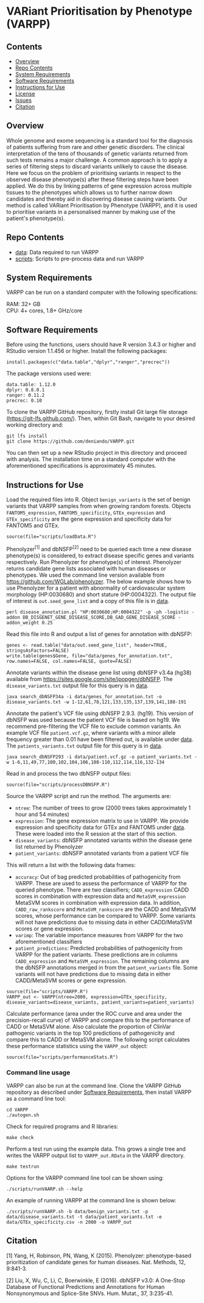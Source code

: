 # VARiant Prioritisation by Phenotype (VARPP)

## Contents

- [Overview](#overview)
- [Repo Contents](#repo-contents)
- [System Requirements](#system-requirements)
- [Software Requirements](#software-requirements)
- [Instructions for Use](#instructions-for-use)
- [License](./LICENSE)
- [Issues](https://github.com/deniando/VARPP/issues)
- [Citation](#citation)

## Overview

Whole genome and exome sequencing is a standard tool for the diagnosis of patients suffering from rare and other genetic disorders. The clinical interpretation of the tens of thousands of genetic variants returned from such tests remains a major challenge. A common approach is to apply a series of filtering steps to discard variants unlikely to cause the disease. Here we focus on the problem of prioritising variants in respect to the observed disease phenotype(s) after these filtering steps have been applied. We do this by linking patterns of gene expression across multiple tissues to the phenotypes which allows us to further narrow down candidates and thereby aid in discovering disease causing variants. Our method is called VARiant Prioritisation by Phenotype (VARPP), and it is used to prioritise variants in a personalised manner by making use of the patient's phenotype(s).

## Repo Contents

- [data](./data): Data required to run VARPP
- [scripts](./scripts): Scripts to pre-process data and run VARPP

## System Requirements

VARPP can be run on a standard computer with the following specifications:

RAM: 32+ GB  
CPU: 4+ cores, 1.8+ GHz/core

## Software Requirements

Before using the functions, users should have R version 3.4.3 or higher and RStudio version 1.1.456 or higher. Install the following packages:

```
install.packages(c("data.table","dplyr","ranger","precrec"))
```

The package versions used were:

```
data.table: 1.12.0
dplyr: 0.8.0.1
ranger: 0.11.2
precrec: 0.10
```

To clone the VARPP GitHub repository, firstly install Git large file storage (https://git-lfs.github.com/). Then, within Git Bash, navigate to your desired working directory and:

```
git lfs install
git clone https://github.com/deniando/VARPP.git
```

You can then set up a new RStudio project in this directory and proceed with analysis. The installation time on a standard computer with the aforementioned specifications is approximately 45 minutes.

## Instructions for Use

Load the required files into R. Object `benign_variants` is the set of benign variants that VARPP samples from when growing random forests. Objects `FANTOM5_expression`, `FANTOM5_specificity`, `GTEx_expression` and `GTEx_specificity` are the gene expression and specificity data for FANTOM5 and GTEx.

```
source(file="scripts/loadData.R")
```

Phenolyzer<sup>[1]</sup> and dbNSFP<sup>[2]</sup> need to be queried each time a new disease phenotype(s) is considered, to extract disease specific genes and variants respectively. Run Phenolyzer for phenotype(s) of interest. Phenolyzer returns candidate gene lists associated with human diseases or phenotypes. We used the command line version available from https://github.com/WGLab/phenolyzer. The below example shows how to use Phenolyzer for a patient with abnormality of cardiovascular system morphology (HP:0030680) and short stature (HP:0004322). The output file of interest is `out.seed_gene_list` and a copy of this file is in [data](./data).
```
perl disease_annotation.pl "HP:0030680;HP:0004322" -p -ph -logistic -addon DB_DISGENET_GENE_DISEASE_SCORE,DB_GAD_GENE_DISEASE_SCORE -addon_weight 0.25
```

Read this file into R and output a list of genes for annotation with dbNSFP:
```
genes <- read.table("data/out.seed_gene_list", header=TRUE, stringsAsFactors=FALSE)
write.table(genes$Gene, file="data/genes_for_annotation.txt", row.names=FALSE, col.names=FALSE, quote=FALSE)
```

Annotate variants within the disease gene list using dbNSFP v3.4a (hg38) available from https://sites.google.com/site/jpopgen/dbNSFP. The `disease_variants.txt` output file for this query is in [data](./data).

```
java search_dbNSFP34a -i data/genes_for_annotation.txt -o disease_variants.txt -w 1-12,61,78,121,133,135,137,139,141,188-191
```

Annotate the patient's VCF file using dbNSFP 2.9.3. (hg19). This version of dbNSFP was used because the patient VCF file is based on hg19. We recommend pre-filtering the VCF file to exclude common variants. An example VCF file `patient.vcf.gz`, where variants with a minor allele frequency greater than 0.01 have been filtered out, is available under [data](./data). The `patients_variants.txt` output file for this query is in [data](./data).

```
java search_dbNSFP293 -i data/patient.vcf.gz -o patient_variants.txt -w 1-6,11,49,77,100,102,104,106,108-110,112,114,116,132-134
```

Read in and process the two dbNSFP output files:

```
source(file="scripts/processDBNSFP.R")
```

Source the VARPP script and run the method. The arguments are:

* `ntree`: The number of trees to grow (2000 trees takes approximately 1 hour and 54 minutes)
* `expression`: The gene expression matrix to use in VARPP. We provide expression and specificity data for GTEx and FANTOM5 under [data](./data). These were loaded into the R session at the start of this section.
* `disease_variants`: dbNSFP annotated variants within the disease gene list returned by Phenolyzer
* `patient_variants`: dbNSFP annotated variants from a patient VCF file

This will return a list with the following data frames:

* `accuracy`: Out of bag predicted probabilities of pathogenicity from VARPP. These are used to assess the performance of VARPP for the queried phenotype. There are two classifiers; `CADD_expression` CADD scores in combination with expression data and `MetaSVM_expression` MetaSVM scores in combination with expression data. In addition, `CADD_raw_rankscore` and `MetaSVM_rankscore` are the CADD and MetaSVM scores, whose performance can be compared to VARPP. Some variants will not have predictions due to missing data in either CADD/MetaSVM scores or gene expression.
* `varimp`: The variable importance measures from VARPP for the two aforementioned classifiers
* `patient_predictions`: Predicted probabilities of pathogenicity from VARPP for the patient variants. These predictions are in columns `CADD_expression` and `MetaSVM_expression`. The remaining columns are the dbNSFP annotations merged in from the `patient_variants` file. Some variants will not have predictions due to missing data in either CADD/MetaSVM scores or gene expression.

```
source(file="scripts/VARPP.R")
VARPP_out <- VARPP(ntree=2000, expression=GTEx_specificity, disease_variants=disease_variants, patient_variants=patient_variants)
```

Calculate performance (area under the ROC curve and area under the precision-recall curve) of VARPP and compare this to the performance of CADD or MetaSVM alone. Also calculate the proportion of ClinVar pathogenic variants in the top 100 predictions of pathogenicity and compare this to CADD or MetaSVM alone. The following script calculates these performance statistics using the `VARPP_out` object:

```
source(file="scripts/performanceStats.R")
```

### Command line usage

VARPP can also be run at the command line. Clone the VARPP GitHub repository as described under [Software Requirements](#software-requirements), then install VARPP as a command line tool:
```
cd VARPP
./autogen.sh
```

Check for required programs and R libraries:
```
make check
```

Perform a test run using the example data. This grows a single tree and writes the VARPP output list to `VARPP_out.RData` in the VARPP directory.
```
make testrun
```

Options for the VARPP command line tool can be shown using:
```
./scripts/runVAARP.sh --help
```

An example of running VARPP at the command line is shown below:
```
./scripts/runVAARP.sh -b data/benign_variants.txt -p data/disease_variants.txt -t data/patient_variants.txt -e data/GTEx_specificity.csv -n 2000 -o VARPP_out
```

## Citation

[1] Yang, H, Robinson, PN, Wang, K (2015). Phenolyzer: phenotype-based prioritization of candidate genes for human diseases. Nat. Methods, 12, 9:841-3.

[2] Liu, X, Wu, C, Li, C, Boerwinkle, E (2016). dbNSFP v3.0: A One-Stop Database of Functional Predictions and Annotations for Human Nonsynonymous and Splice-Site SNVs. Hum. Mutat., 37, 3:235-41.
